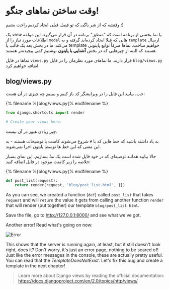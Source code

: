 # وقت ساختن نماهای جنگو!

وقتشه که از شر باگی که تو فصل قبلی ایجاد کردیم راحت بشیم :)

یک *view* یا نما بخشی از برنامه است که "منطق" برنامه در آن قرار می‌گیرد. این مولفه اطلاعات مورد نیاز را از `model` هایی که قبلا ایجاد کرده‌اید گرفته و به `template` ارسال می‌کند. ما در بخش بعد یک قالب یا template خواهیم ساخت. نماها صرفاً توابع پایتونی هستند که البته از چیزهایی که در بخش **آشنایی با پایتون** نوشتیم کمی پیچیده‌تر هستند.

نماها در فایل `views.py` قرار دارند. ما *نماهای* مورد نظرمان را در فایل `blog/views.py` اضافه خواهیم کرد.

## blog/views.py

خب، بیایید این فایل را در ویرایشگر کد باز کنیم و ببینیم چه چیزی در آن هست:

{% filename %}blog/views.py{% endfilename %}

```python
from django.shortcuts import render

# Create your views here.
```

چیز زیادی هنوز در آن نیست.

به یاد داشته باشید که خط هایی که با `#` شروع می‌شوند کامنت یا توضیحات هستند - به این معنی که این خط ها توسط پایتون اجرا نمی‌شوند.

حالا بیایید همانند توصیه‌ای که در خود فایل شده است یک *نما* بسازیم. این نمای بسیار خلاصه را زیر کامنت موجود در فایل اضافه کنید:

{% filename %}blog/views.py{% endfilename %}

```python
def post_list(request):
    return render(request, 'blog/post_list.html', {})
```

As you can see, we created a function (`def`) called `post_list` that takes `request` and will `return` the value it gets from calling another function `render` that will render (put together) our template `blog/post_list.html`.

Save the file, go to http://127.0.0.1:8000/ and see what we've got.

Another error! Read what's going on now:

![Error](images/error.png)

This shows that the server is running again, at least, but it still doesn't look right, does it? Don't worry, it's just an error page, nothing to be scared of! Just like the error messages in the console, these are actually pretty useful. You can read that the *TemplateDoesNotExist*. Let's fix this bug and create a template in the next chapter!

> Learn more about Django views by reading the official documentation: https://docs.djangoproject.com/en/2.0/topics/http/views/
